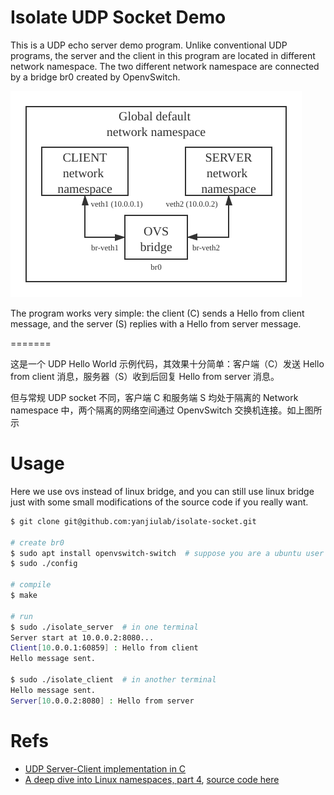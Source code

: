 # Isolate UDP Socket Demo
This is a UDP echo server demo program. Unlike conventional UDP programs, the server and the client in this program are located in different network namespace. The two different network namespace are connected by a bridge br0 created by OpenvSwitch. 

![arch](arch.png)

The program works very simple: the client (C) sends a Hello from client message, and the server (S) replies with a Hello from server message.

=======

这是一个 UDP Hello World 示例代码，其效果十分简单：客户端（C）发送 Hello from client 消息，服务器（S）收到后回复 Hello from server 消息。

但与常规 UDP socket 不同，客户端 C 和服务端 S 均处于隔离的 Network namespace 中，两个隔离的网络空间通过 OpenvSwitch 交换机连接。如上图所示


# Usage
Here we use ovs instead of linux bridge, and you can still use linux bridge just with some small modifications of the source code if you really want.

```sh
$ git clone git@github.com:yanjiulab/isolate-socket.git

# create br0
$ sudo apt install openvswitch-switch  # suppose you are a ubuntu user
$ sudo ./config  

# compile
$ make

# run
$ sudo ./isolate_server  # in one terminal
Server start at 10.0.0.2:8080... 
Client[10.0.0.1:60859] : Hello from client
Hello message sent.
 
$ sudo ./isolate_client  # in another terminal
Hello message sent.
Server[10.0.0.2:8080] : Hello from server
``` 

# Refs
- [UDP Server-Client implementation in C](https://www.geeksforgeeks.org/udp-server-client-implementation-c/)
- [A deep dive into Linux namespaces, part 4](http://ifeanyi.co/posts/linux-namespaces-part-4/), [source code here](https://github.com/iffyio/isolate)

 


